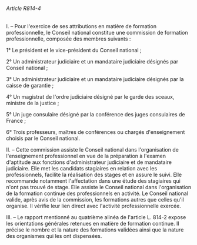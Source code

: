 ###### Article R814-4

I. – Pour l'exercice de ses attributions en matière de formation professionnelle, le Conseil national constitue une commission de formation professionnelle, composée des membres suivants :

1° Le président et le vice-président du Conseil national ;

2° Un administrateur judiciaire et un mandataire judiciaire désignés par Conseil national ;

3° Un administrateur judiciaire et un mandataire judiciaire désignés par la caisse de garantie ;

4° Un magistrat de l'ordre judiciaire désigné par le garde des sceaux, ministre de la justice ;

5° Un juge consulaire désigné par la conférence des juges consulaires de France ;

6° Trois professeurs, maîtres de conférences ou chargés d'enseignement choisis par le Conseil national.

II. – Cette commission assiste le Conseil national dans l'organisation de l'enseignement professionnel en vue de la préparation à l'examen d'aptitude aux fonctions d'administrateur judiciaire et de mandataire judiciaire. Elle met les candidats stagiaires en relation avec les professionnels, facilite la réalisation des stages et en assure le suivi. Elle recommande notamment l'affectation dans une étude des stagiaires qui n'ont pas trouvé de stage. Elle assiste le Conseil national dans l'organisation de la formation continue des professionnels en activité. Le Conseil national valide, après avis de la commission, les formations autres que celles qu'il organise. Il vérifie leur lien direct avec l'activité professionnelle exercée.

III. – Le rapport mentionné au quatrième alinéa de l'article L. 814-2 expose les orientations générales retenues en matière de formation continue. Il précise le nombre et la nature des formations validées ainsi que la nature des organismes qui les ont dispensées.

